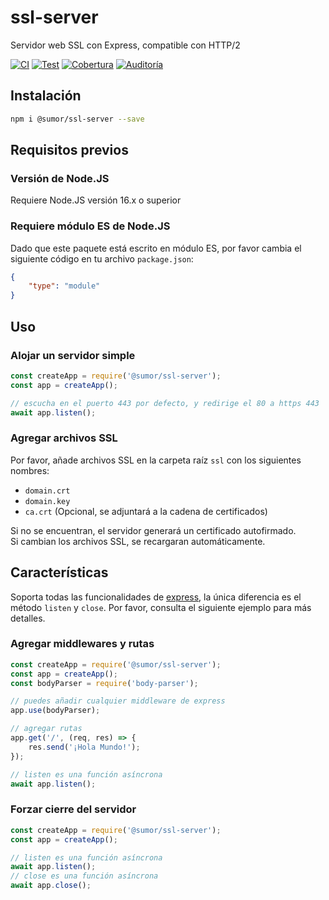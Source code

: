 # ssl-server
Servidor web SSL con Express, compatible con HTTP/2

[![CI](https://github.com/sumor-cloud/ssl-server/actions/workflows/ci.yml/badge.svg)](https://github.com/sumor-cloud/ssl-server/actions/workflows/ci.yml)
[![Test](https://github.com/sumor-cloud/ssl-server/actions/workflows/ut.yml/badge.svg)](https://github.com/sumor-cloud/ssl-server/actions/workflows/ut.yml)
[![Cobertura](https://github.com/sumor-cloud/ssl-server/actions/workflows/coverage.yml/badge.svg)](https://github.com/sumor-cloud/ssl-server/actions/workflows/coverage.yml)
[![Auditoría](https://github.com/sumor-cloud/ssl-server/actions/workflows/audit.yml/badge.svg)](https://github.com/sumor-cloud/ssl-server/actions/workflows/audit.yml)

## Instalación
```bash
npm i @sumor/ssl-server --save
```

## Requisitos previos

### Versión de Node.JS
Requiere Node.JS versión 16.x o superior

### Requiere módulo ES de Node.JS
Dado que este paquete está escrito en módulo ES, por favor cambia el siguiente código en tu archivo `package.json`:
```json
{
    "type": "module"
}
```

## Uso

### Alojar un servidor simple

```javascript
const createApp = require('@sumor/ssl-server');
const app = createApp();

// escucha en el puerto 443 por defecto, y redirige el 80 a https 443
await app.listen();
```


### Agregar archivos SSL
Por favor, añade archivos SSL en la carpeta raíz `ssl` con los siguientes nombres:
- `domain.crt`
- `domain.key`
- `ca.crt` (Opcional, se adjuntará a la cadena de certificados)

Si no se encuentran, el servidor generará un certificado autofirmado.  
Si cambian los archivos SSL, se recargaran automáticamente.
## Características

Soporta todas las funcionalidades de [express](https://www.npmjs.com/package/express), la única diferencia es el método `listen` y `close`. Por favor, consulta el siguiente ejemplo para más detalles.

### Agregar middlewares y rutas

```javascript
const createApp = require('@sumor/ssl-server');
const app = createApp();
const bodyParser = require('body-parser');

// puedes añadir cualquier middleware de express
app.use(bodyParser);

// agregar rutas
app.get('/', (req, res) => {
    res.send('¡Hola Mundo!');
});

// listen es una función asíncrona
await app.listen();
```

### Forzar cierre del servidor

```javascript
const createApp = require('@sumor/ssl-server');
const app = createApp();

// listen es una función asíncrona
await app.listen();
// close es una función asíncrona
await app.close();
```